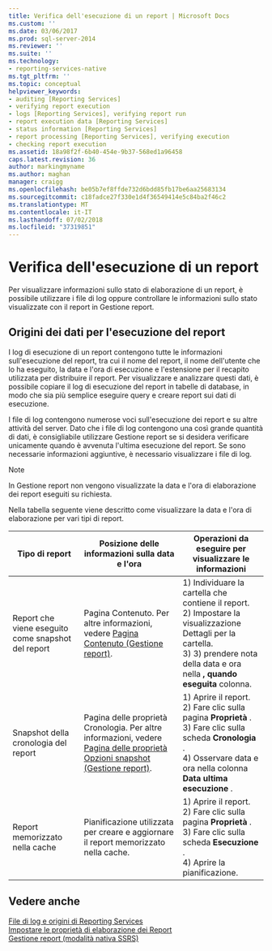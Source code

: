 ```yaml
---
title: Verifica dell'esecuzione di un report | Microsoft Docs
ms.custom: ''
ms.date: 03/06/2017
ms.prod: sql-server-2014
ms.reviewer: ''
ms.suite: ''
ms.technology:
- reporting-services-native
ms.tgt_pltfrm: ''
ms.topic: conceptual
helpviewer_keywords:
- auditing [Reporting Services]
- verifying report execution
- logs [Reporting Services], verifying report run
- report execution data [Reporting Services]
- status information [Reporting Services]
- report processing [Reporting Services], verifying execution
- checking report execution
ms.assetid: 18a98f2f-6b40-454e-9b37-568ed1a96458
caps.latest.revision: 36
author: markingmyname
ms.author: maghan
manager: craigg
ms.openlocfilehash: be05b7ef8ffde732d6bdd85fb17be6aa25683134
ms.sourcegitcommit: c18fadce27f330e1d4f36549414e5c84ba2f46c2
ms.translationtype: MT
ms.contentlocale: it-IT
ms.lasthandoff: 07/02/2018
ms.locfileid: "37319851"
---
```

# <a name="verifying-a-report-run"></a>Verifica dell'esecuzione di un report
  Per visualizzare informazioni sullo stato di elaborazione di un report, è possibile utilizzare i file di log oppure controllare le informazioni sullo stato visualizzate con il report in Gestione report.  
  
## <a name="sources-of-report-execution-data"></a>Origini dei dati per l'esecuzione del report  
 I log di esecuzione di un report contengono tutte le informazioni sull'esecuzione del report, tra cui il nome del report, il nome dell'utente che lo ha eseguito, la data e l'ora di esecuzione e l'estensione per il recapito utilizzata per distribuire il report. Per visualizzare e analizzare questi dati, è possibile copiare il log di esecuzione del report in tabelle di database, in modo che sia più semplice eseguire query e creare report sui dati di esecuzione.  
  
 I file di log contengono numerose voci sull'esecuzione dei report e su altre attività del server. Dato che i file di log contengono una così grande quantità di dati, è consigliabile utilizzare Gestione report se si desidera verificare unicamente quando è avvenuta l'ultima esecuzione del report. Se sono necessarie informazioni aggiuntive, è necessario visualizzare i file di log.  
  
> [!NOTE]  
>  In Gestione report non vengono visualizzate la data e l'ora di elaborazione dei report eseguiti su richiesta.  
  
 Nella tabella seguente viene descritto come visualizzare la data e l'ora di elaborazione per vari tipi di report.  
  
|Tipo di report|Posizione delle informazioni sulla data e l'ora|Operazioni da eseguire per visualizzare le informazioni|  
|-----------------------------|-----------------------------------------------|-----------------------------------------------|  
|Report che viene eseguito come snapshot del report|Pagina Contenuto. Per altre informazioni, vedere [Pagina Contenuto &#40;Gestione report&#41;](../contents-page-report-manager.md).|1) Individuare la cartella che contiene il report.<br />2) Impostare la visualizzazione Dettagli per la cartella.<br />3) 3) prendere nota della data e ora nella **, quando eseguita** colonna.|  
|Snapshot della cronologia del report|Pagina delle proprietà Cronologia. Per altre informazioni, vedere [Pagina delle proprietà Opzioni snapshot &#40;Gestione report&#41;](../snapshot-options-properties-page-report-manager.md).|1) Aprire il report.<br />2) Fare clic sulla pagina **Proprietà** .<br />3) Fare clic sulla scheda **Cronologia** .<br />4) Osservare data e ora nella colonna **Data ultima esecuzione** .|  
|Report memorizzato nella cache|Pianificazione utilizzata per creare e aggiornare il report memorizzato nella cache.|1) Aprire il report.<br />2) Fare clic sulla pagina **Proprietà** .<br />3) Fare clic sulla scheda **Esecuzione** .<br />4) Aprire la pianificazione.|  
  
## <a name="see-also"></a>Vedere anche  
 [File di log e origini di Reporting Services](../report-server/reporting-services-log-files-and-sources.md)   
 [Impostare le proprietà di elaborazione dei Report](set-report-processing-properties.md)   
 [Gestione report &#40;modalità nativa SSRS&#41;](../report-manager-ssrs-native-mode.md)  
  
  
